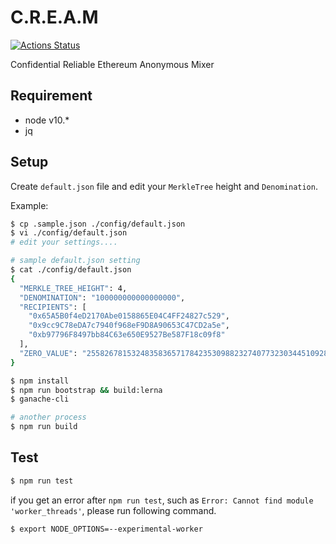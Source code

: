# C.R.E.A.M

[![Actions Status](https://github.com/couger-inc/cream/workflows/cream%20contract%20test/badge.svg)](https://github.com/couger-inc/cream/actions)

Confidential Reliable Ethereum Anonymous Mixer

## Requirement

* node v10.*
* jq

## Setup

Create `default.json` file and edit your `MerkleTree` height and `Denomination`.

Example:
```bash
$ cp .sample.json ./config/default.json
$ vi ./config/default.json
# edit your settings....

# sample default.json setting
$ cat ./config/default.json
{
  "MERKLE_TREE_HEIGHT": 4,
  "DENOMINATION": "100000000000000000",
  "RECIPIENTS": [
    "0x65A5B0f4eD2170Abe0158865E04C4FF24827c529",
    "0x9cc9C78eDA7c7940f968eF9D8A90653C47CD2a5e",
    "0xb97796F8497bb84C63e650E9527Be587F18c09f8"
  ],
  "ZERO_VALUE": "2558267815324835836571784235309882327407732303445109280607932348234378166811"
}
```

```bash
$ npm install
$ npm run bootstrap && build:lerna
$ ganache-cli

# another process
$ npm run build
```

## Test

```bash
$ npm run test
```

if you get an error after `npm run test`, such as `Error: Cannot find module 'worker_threads'`, please run following command.

```bash
$ export NODE_OPTIONS=--experimental-worker
```
